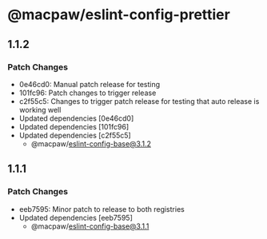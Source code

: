 # @macpaw/eslint-config-prettier

## 1.1.2

### Patch Changes

- 0e46cd0: Manual patch release for testing
- 101fc96: Patch changes to trigger release
- c2f55c5: Changes to trigger patch release for testing that auto release is working well
- Updated dependencies [0e46cd0]
- Updated dependencies [101fc96]
- Updated dependencies [c2f55c5]
  - @macpaw/eslint-config-base@3.1.2

## 1.1.1

### Patch Changes

- eeb7595: Minor patch to release to both registries
- Updated dependencies [eeb7595]
  - @macpaw/eslint-config-base@3.1.1
